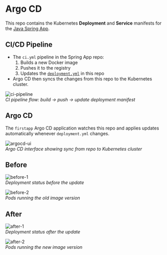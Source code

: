 # Argo CD

This repo contains the Kubernetes **Deployment** and **Service** manifests for the [Java Spring App](https://github.com/shivas1516/xops_docker_practice).

## CI/CD Pipeline
- The `ci.yml` pipeline in the Spring App repo:
  1. Builds a new Docker image
  2. Pushes it to the registry
  3. Updates the [`deployment.yml`](./deployment.yml) in this repo
- Argo CD then syncs the changes from this repo to the Kubernetes cluster.

![ci-pipeline](https://github.com/user-attachments/assets/058d869c-a4e6-4ced-a62d-f426a913e8ab)  
*CI pipeline flow: build → push → update deployment manifest*

## Argo CD
The `firstapp` Argo CD application watches this repo and applies updates automatically whenever `deployment.yml` changes.

![argocd-ui](https://github.com/user-attachments/assets/64b78227-ce23-48ee-bd2e-5fe8482a19d5)  
*Argo CD interface showing sync from repo to Kubernetes cluster*

## Before
![before-1](https://github.com/user-attachments/assets/54ab7a9b-c6d4-471e-a15a-2de38be6e496)  
*Deployment status before the update*  

![before-2](https://github.com/user-attachments/assets/af76d85a-b84c-4b7c-ae2a-41e72e8b314f)  
*Pods running the old image version*

## After
![after-1](https://github.com/user-attachments/assets/288870b8-c791-4d81-ab78-be93058841e2)  
*Deployment status after the update*  

![after-2](https://github.com/user-attachments/assets/686e3446-7c5b-4624-9729-6dc0ba60fe1d)  
*Pods running the new image version*
